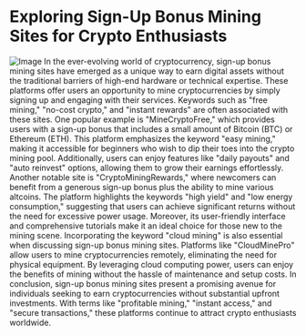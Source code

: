 # Exploring Sign-Up Bonus Mining Sites for Crypto Enthusiasts

![Image](https://github.com/user-attachments/assets/d7419ec9-dc67-403f-bf28-8faea5f1f74f)
In the ever-evolving world of cryptocurrency, sign-up bonus mining sites have emerged as a unique way to earn digital assets without the traditional barriers of high-end hardware or technical expertise. These platforms offer users an opportunity to mine cryptocurrencies by simply signing up and engaging with their services. Keywords such as "free mining," "no-cost crypto," and "instant rewards" are often associated with these sites.
One popular example is "MineCryptoFree," which provides users with a sign-up bonus that includes a small amount of Bitcoin (BTC) or Ethereum (ETH). This platform emphasizes the keyword "easy mining," making it accessible for beginners who wish to dip their toes into the crypto mining pool. Additionally, users can enjoy features like "daily payouts" and "auto reinvest" options, allowing them to grow their earnings effortlessly.
Another notable site is "CryptoMiningRewards," where newcomers can benefit from a generous sign-up bonus plus the ability to mine various altcoins. The platform highlights the keywords "high yield" and "low energy consumption," suggesting that users can achieve significant returns without the need for excessive power usage. Moreover, its user-friendly interface and comprehensive tutorials make it an ideal choice for those new to the mining scene.
Incorporating the keyword "cloud mining" is also essential when discussing sign-up bonus mining sites. Platforms like "CloudMinePro" allow users to mine cryptocurrencies remotely, eliminating the need for physical equipment. By leveraging cloud computing power, users can enjoy the benefits of mining without the hassle of maintenance and setup costs.
In conclusion, sign-up bonus mining sites present a promising avenue for individuals seeking to earn cryptocurrencies without substantial upfront investments. With terms like "profitable mining," "instant access," and "secure transactions," these platforms continue to attract crypto enthusiasts worldwide.
